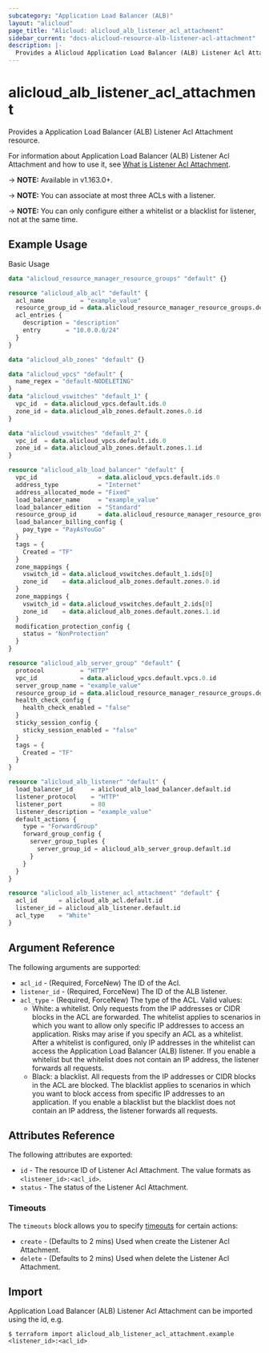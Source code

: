 ```yaml
---
subcategory: "Application Load Balancer (ALB)"
layout: "alicloud"
page_title: "Alicloud: alicloud_alb_listener_acl_attachment"
sidebar_current: "docs-alicloud-resource-alb-listener-acl-attachment"
description: |-
  Provides a Alicloud Application Load Balancer (ALB) Listener Acl Attachment resource.
---
```


# alicloud\_alb\_listener\_acl\_attachment

Provides a Application Load Balancer (ALB) Listener Acl Attachment resource.

For information about Application Load Balancer (ALB) Listener Acl Attachment and how to use it, see [What is Listener Acl Attachment](https://www.alibabacloud.com/help/en/server-load-balancer/latest/associateaclswithlistener).

-> **NOTE:** Available in v1.163.0+.

-> **NOTE:** You can associate at most three ACLs with a listener.

-> **NOTE:** You can only configure either a whitelist or a blacklist for listener, not at the same time.

## Example Usage

Basic Usage

```terraform
data "alicloud_resource_manager_resource_groups" "default" {}

resource "alicloud_alb_acl" "default" {
  acl_name          = "example_value"
  resource_group_id = data.alicloud_resource_manager_resource_groups.default.groups.0.id
  acl_entries {
    description = "description"
    entry       = "10.0.0.0/24"
  }
}

data "alicloud_alb_zones" "default" {}

data "alicloud_vpcs" "default" {
  name_regex = "default-NODELETING"
}
data "alicloud_vswitches" "default_1" {
  vpc_id  = data.alicloud_vpcs.default.ids.0
  zone_id = data.alicloud_alb_zones.default.zones.0.id
}

data "alicloud_vswitches" "default_2" {
  vpc_id  = data.alicloud_vpcs.default.ids.0
  zone_id = data.alicloud_alb_zones.default.zones.1.id
}

resource "alicloud_alb_load_balancer" "default" {
  vpc_id                 = data.alicloud_vpcs.default.ids.0
  address_type           = "Internet"
  address_allocated_mode = "Fixed"
  load_balancer_name     = "example_value"
  load_balancer_edition  = "Standard"
  resource_group_id      = data.alicloud_resource_manager_resource_groups.default.groups.0.id
  load_balancer_billing_config {
    pay_type = "PayAsYouGo"
  }
  tags = {
    Created = "TF"
  }
  zone_mappings {
    vswitch_id = data.alicloud_vswitches.default_1.ids[0]
    zone_id    = data.alicloud_alb_zones.default.zones.0.id
  }
  zone_mappings {
    vswitch_id = data.alicloud_vswitches.default_2.ids[0]
    zone_id    = data.alicloud_alb_zones.default.zones.1.id
  }
  modification_protection_config {
    status = "NonProtection"
  }
}

resource "alicloud_alb_server_group" "default" {
  protocol          = "HTTP"
  vpc_id            = data.alicloud_vpcs.default.vpcs.0.id
  server_group_name = "example_value"
  resource_group_id = data.alicloud_resource_manager_resource_groups.default.groups.0.id
  health_check_config {
    health_check_enabled = "false"
  }
  sticky_session_config {
    sticky_session_enabled = "false"
  }
  tags = {
    Created = "TF"
  }
}

resource "alicloud_alb_listener" "default" {
  load_balancer_id     = alicloud_alb_load_balancer.default.id
  listener_protocol    = "HTTP"
  listener_port        = 80
  listener_description = "example_value"
  default_actions {
    type = "ForwardGroup"
    forward_group_config {
      server_group_tuples {
        server_group_id = alicloud_alb_server_group.default.id
      }
    }
  }
}

resource "alicloud_alb_listener_acl_attachment" "default" {
  acl_id      = alicloud_alb_acl.default.id
  listener_id = alicloud_alb_listener.default.id
  acl_type    = "White"
}
```

## Argument Reference

The following arguments are supported:

* `acl_id` - (Required, ForceNew) The ID of the Acl.
* `listener_id` - (Required, ForceNew) The ID of the ALB listener.
* `acl_type` - (Required, ForceNew) The type of the ACL. Valid values: 
  - White: a whitelist. Only requests from the IP addresses or CIDR blocks in the ACL are forwarded. The whitelist applies to scenarios in which you want to allow only specific IP addresses to access an application. Risks may arise if you specify an ACL as a whitelist. After a whitelist is configured, only IP addresses in the whitelist can access the Application Load Balancer (ALB) listener. If you enable a whitelist but the whitelist does not contain an IP address, the listener forwards all requests. 
  - Black: a blacklist. All requests from the IP addresses or CIDR blocks in the ACL are blocked. The blacklist applies to scenarios in which you want to block access from specific IP addresses to an application. If you enable a blacklist but the blacklist does not contain an IP address, the listener forwards all requests.

## Attributes Reference

The following attributes are exported:

* `id` - The resource ID of Listener Acl Attachment. The value formats as `<listener_id>:<acl_id>`.
* `status` - The status of the Listener Acl Attachment.


### Timeouts

The `timeouts` block allows you to specify [timeouts](https://www.terraform.io/docs/configuration-0-11/resources.html#timeouts) for certain actions:

* `create` - (Defaults to 2 mins) Used when create the Listener Acl Attachment.
* `delete` - (Defaults to 2 mins) Used when delete the Listener Acl Attachment.

## Import

Application Load Balancer (ALB) Listener Acl Attachment can be imported using the id, e.g.

```shell
$ terraform import alicloud_alb_listener_acl_attachment.example <listener_id>:<acl_id>
```